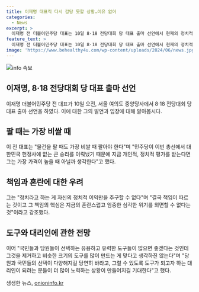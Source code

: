 ```yaml
---
title: 이재명 대표직 다시 감당 못할 상황…이유 없어
categories:
  - News
excerpt: >
  이재명 전 더불어민주당 대표는 10일 8·18 전당대회 당 대표 출마 선언에서 현재의 정치적 입지를 상종가에 빗대며, 팔아야 하고 더 좋아지기 어렵다고 언급했다. 또한, 국정 운영이 혼란스럽고 위태롭기에 한시도 눈을 뗄 수 없다며 국정 운영에 대한 우려를 표현했다. 이에 대해 연임이 기정사실화된 분위기 속 일극체제 우려에 대해 생각이 바뀌어야 한다고 반박했다.
feature_text: >
  이재명 전 더불어민주당 대표는 10일 8·18 전당대회 당 대표 출마 선언에서 현재의 정치적 입지를 상종가에 빗대며, 팔아야 하고 더 좋아지기 어렵다고 언급했다. 또한, 국정 운영이 혼란스럽고 위태롭기에 한시도 눈을 뗄 수 없다며 국정 운영에 대한 우려를 표현했다. 이에 대해 연임이 기정사실화된 분위기 속 일극체제 우려에 대해 생각이 바뀌어야 한다고 반박했다.
image: 'https://www.behealthy4u.com/wp-content/uploads/2024/06/news.jpg'
---
```


<p><img src="https://www.behealthy4u.com/wp-content/uploads/2024/06/news.jpg" alt="info 속보" /></p>

<h2 data-ke-size="size26">이재명, 8·18 전당대회 당 대표 출마 선언</h2>

<p data-ke-size="size16">이재명 더불어민주당 전 대표가 10일 오전, 서울 여의도 중앙당사에서 8·18 전당대회 당 대표 출마 선언을 하였다. 이에 대한 그의 발언과 입장에 대해 알아봅시다.</p>

<h2 data-ke-size="size26">팔 때는 가장 비쌀 때</h2>

<p data-ke-size="size16">이 전 대표는 "물건을 팔 때도 가장 비쌀 때 팔아야 한다"며 "민주당이 이번 총선에서 대한민국 헌정사에 없는 큰 승리를 이뤄냈기 때문에 지금 개인적, 정치적 평가를 받는다면 그는 가장 가격이 높을 때 아닐까 생각한다"고 했다.</p>

<h2 data-ke-size="size26">책임과 혼란에 대한 우려</h2>

<p data-ke-size="size16">그는 "정치라고 하는 게 자신의 정치적 이익만을 추구할 수 없다"며 "결국 책임이 따르는 것이고 그 책임의 핵심은 지금의 혼란스럽고 엄중한 심각한 위기를 외면할 수 없다는 것"이라고 강조했다.</p>

<h2 data-ke-size="size26">도구와 대리인에 관한 전망</h2>

<p data-ke-size="size16">이어 "국민들과 당원들이 선택하는 유용하고 유력한 도구들이 많으면 좋겠다는 것인데 그것을 제거하고 비슷한 크기의 도구를 많이 만드는 게 맞다고 생각하진 않는다"며 "당원과 국민들의 선택이 다양해지길 당연히 바라고, 그럴 수 있도록 도구가 되고자 하는 대리인이 되려는 분들이 더 많이 노력하는 상황이 만들어지길 기대한다"고 했다.</p>
생생한 뉴스, <a href="https://onioninfo.kr" rel="dofollow">onioninfo.kr</a>


